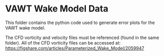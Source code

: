 # VAWT Wake Model Data

This folder contains the python code used to generate error plots for the VAWT wake model.

The CFD vorticity and velocity files must be referenced (found in the same folder). All of the CFD vorticity files can be accessed at:
https://figshare.com/articles/Parameterized_Wake_Model/2059947
